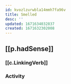 ```yaml
---
id: kvozlzurwbla14mmh7fa96v
title: Smelled
desc: ''
updated: 1671634032837
created: 1671632302008
---
```


## [[p.hadSense]]

### [[c.LinkingVerb]]

### Activity